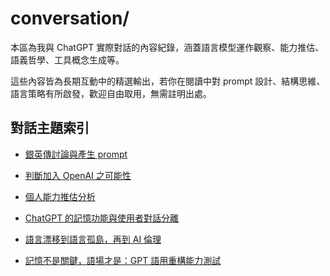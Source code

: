 # conversation/

本區為我與 ChatGPT 實際對話的內容紀錄，涵蓋語言模型運作觀察、能力推估、語義哲學、工具概念生成等。

這些內容皆為長期互動中的精選輸出，若你在閱讀中對 prompt 設計、結構思維、語言策略有所啟發，歡迎自由取用，無需註明出處。

## 對話主題索引

- [銀英傳討論與產生 prompt](./銀英傳討論與產生prompt.md)

- [判斷加入 OpenAI 之可能性](./判斷加入OpenAI之可能性.md)

- [個人能力推估分析](./個人能力推估分析.md)

- [ChatGPT 的記憶功能與使用者對話分離](./ChatGPT的記憶功能與使用者對話分離.md)

- [語言漂移到語言孤島，再到 AI 倫理](./語言漂移到語言孤島，再到AI倫理.md)

- [記憶不是關鍵，語場才是：GPT 語用重構能力測試](./記憶不是關鍵，語場才是：GPT%20語用重構能力測試.md)

